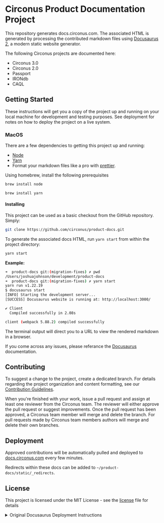 # Circonus Product Documentation Project

This repository generates docs.circonus.com. The associated HTML is generated by processing the contributed markdown files using [Docusaurus 2](https://docusaurus.io/), a modern static website generator.

The following Circonus projects are documented here:

- Circonus 3.0
- Circonus 2.0
- Passport
- IRONdb
- CAQL

## Getting Started

These instructions will get you a copy of the project up and running on your local machine for development and testing purposes. See deployment for notes on how to deploy the project on a live system.

### MacOS

There are a few dependencies to getting this project up and running:

- [Node](https://formulae.brew.sh/formula/node)
- [Yarn](https://formulae.brew.sh/formula/yarn)
- Format your markdown files like a pro with [prettier](https://github.com/prettier/prettier-vscode).

Using homebrew, install the following prerequisites

```bash
brew install node
```

```bash
brew install yarn
```

#### Installing

This project can be used as a basic checkout from the GitHub repository. Simply:

```bash
git clone https://github.com/circonus/product-docs.git
```

To generate the associated docs HTML, run ```yarn start``` from within the project directory:

```bash
yarn start
```

**Example:**

```bash
➜  product-docs git:(migration-fixes) ✗ pwd
/Users/joshuajohnson/development/product-docs
➜  product-docs git:(migration-fixes) ✗ yarn start
yarn run v1.22.19
$ docusaurus start
[INFO] Starting the development server...
[SUCCESS] Docusaurus website is running at: http://localhost:3000/

✔ Client
  Compiled successfully in 2.08s

client (webpack 5.88.2) compiled successfully

```

The terminal output will direct you to a URL to view the rendered markdown in a browser.

If you come across any issues, please referance the [Docusaurus](https://docusaurus.io/docs/installation) documentation.

## Contributing

To suggest a change to the project, create a dedicated branch. For details regarding the project organization and content formatting, see our
[Contribution Guidelines](https://docs.circonus.com/contribution-guidelines/).

When you're finished with your work, issue a pull request and assign at least one reviewer from the Circonus team. The reviewer will either approve the pull request or
suggest improvements. Once the pull request has been approved, a Circonus team member will merge and delete the branch. For pull requests made by Circonus team members
authors will merge and delete their own branches.

## Deployment

Approved contributions will be automatically pulled and deployed to [docs.circonus.com](https://docs.circonus.com/) every few minutes.

Redirects within these docs can be added to `~/product-docs/static/_redirects`.

## License

This project is licensed under the MIT License - see the [license](LICENSE) file for details

<details><summary>Original Docusaurus Deployment Instructions</summary>
<p>

# Website

This website is built using [Docusaurus 2](https://docusaurus.io/), a modern static website generator.

### Installation

```bash
$ yarn
```

### Local Development

```
$ yarn start
```

This command starts a local development server and opens up a browser window. Most changes are reflected live without having to restart the server.

### Build

```
$ yarn build
```

This command generates static content into the `build` directory and can be served using any static contents hosting service.

### Deployment

Using SSH:

```bash
$ USE_SSH=true yarn deploy
```

Not using SSH:

```
$ GIT_USER=<Your GitHub username> yarn deploy
```

If you are using GitHub pages for hosting, this command is a convenient way to build the website and push to the `gh-pages` branch.

</p>
</details>
